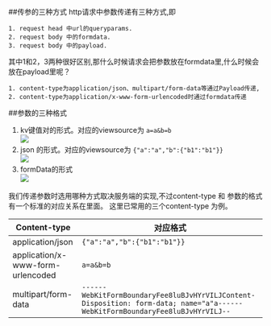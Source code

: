  
##传参的三种方式
http请求中参数传递有三种方式,即  

    1. request head 中url的queryparams.    
    2. request body 中的formdata.    
    3. request body 中的payload.

其中1和2，3两种很好区别,那什么时候请求会把参数放在formdata里,什么时候会放在payload里呢？  

    1. content-type为application/json、multipart/form-data等通过Payload传递,
    2. content-type为application/x-www-form-urlencoded时通过formdata传递
##参数的三种格式
1. kv键值对的形式。对应的viewsource为 `a=a&b=b`  
![](http://wx1.sinaimg.cn/small/7defda4egy1fmt2f1mh1xj20qo03mt8x.jpg  ) 
2.  json 的形式。对应的viewsource为 `{"a":"a","b":{"b1":"b1"}}`  
![](http://wx2.sinaimg.cn/mw690/7defda4egy1fmt2z2m1z9j20os06yq3k.jpg  ) 
3.  formData的形式   
![](http://wx4.sinaimg.cn/mw690/7defda4egy1fmt2z35fi7j20ms0b4dh7.jpg  ) 

我们传递参数时选用哪种方式取决服务端的实现,不过content-type 和 参数的格式有一个标准的对应关系在里面。 这里已常用的三个content-type 为例。  

Content-type | 对应格式 
----|------
application/json | `{"a":"a","b":{"b1":"b1"}}`   
application/x-www-form-urlencoded | `a=a&b=b`  
multipart/form-data | `------WebKitFormBoundaryFee8luBJvHYrVILJContent-Disposition: form-data; name="a"a------WebKitFormBoundaryFee8luBJvHYrVILJ--` 
 

